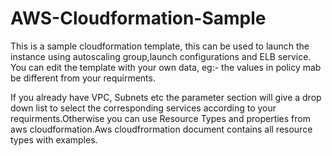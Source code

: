 # AWS-Cloudformation-Sample

This is a sample cloudformation template, this can be used to launch the instance using autoscaling group,launch configurations and ELB service. You can edit the template with your own data, eg:- the values in policy mab be different from your requirments.

If you already have VPC, Subnets etc the parameter section will give a drop down list to select the corresponding services according to your requirments.Otherwise you can use Resource Types and properties from aws cloudformation.Aws cloudfrormation document contains all resource types with examples.
